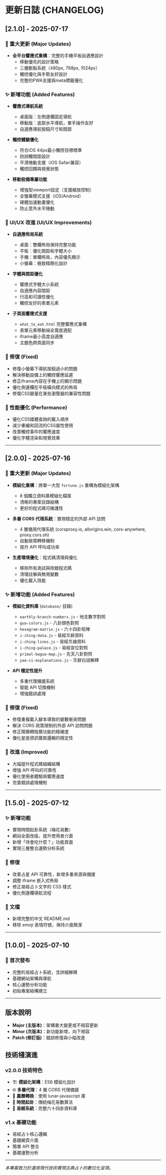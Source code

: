 # 更新日誌 (CHANGELOG)

## [2.1.0] - 2025-07-17

### 🎯 重大更新 (Major Updates)

- **全平台響應式重構**：完整的手機平板自適應設計
  - 移動優先的設計策略
  - 三層斷點系統（480px, 768px, 1024px）
  - 觸控優化與手勢友好設計
  - 完整的PWA支援與meta標籤優化

### ✨ 新增功能 (Added Features)

- **響應式導航系統**
  - 桌面版：左側邊欄固定導航
  - 移動版：底部水平導航，單手操作友好
  - 自適應導航按鈕尺寸和間距
  
- **觸控體驗優化**  
  - 符合iOS 44px最小觸控目標標準
  - 防誤觸間距設計
  - 平滑捲動支援（iOS Safari兼容）
  - 觸控回饋與視覺狀態

- **移動設備專屬功能**
  - 增強型viewport設定（支援縮放控制）
  - 全螢幕模式支援（iOS/Android）
  - 硬體加速動畫優化
  - 防止意外水平捲動

### 🎨 UI/UX 改進 (UI/UX Improvements)

- **自適應佈局系統**
  - 桌面：雙欄佈局保持完整功能
  - 平板：優化間距和字體大小
  - 手機：單欄佈局，內容優先顯示
  - 小螢幕：極致精簡化設計

- **字體與間距優化**
  - 響應式字體大小系統
  - 自適應內容間距
  - 行高和可讀性優化
  - 觸控友好的表單元素

- **子頁面響應式支援**
  - `what_to_eat.html` 完整響應式重構
  - 表單元素移動端全寬度適配
  - iframe最小高度自適應
  - 主題色跨頁面同步

### 🔧 修復 (Fixed)

- 修復小螢幕下導航按鈕過小的問題
- 解決移動設備上的觸控響應延遲
- 修正iframe內容在手機上的顯示問題
- 優化側邊欄在平板橫向模式的佈局
- 修復CSS變量在某些瀏覽器的兼容性問題

### 🚀 性能優化 (Performance)

- 優化CSS媒體查詢的載入順序
- 減少重繪和回流的CSS屬性使用
- 改善觸控事件的響應速度  
- 優化字體渲染和視覺效果

---

## [2.0.0] - 2025-07-16

### 🎯 重大更新 (Major Updates)

- **模組化重構**：將單一大型 `fortune.js` 重構為模組化架構

  - 8 個獨立資料庫模組化檔案
  - 清晰的專案目錄結構
  - 更好的程式碼可維護性
- **多層 CORS 代理系統**：實現穩定的外部 API 訪問

  - 4 層備用代理系統 (corsproxy.io, allorigins.win, cors-anywhere, proxy.cors.sh)
  - 自動故障轉移機制
  - 提升 API 呼叫成功率
- **生產環境優化**：程式碼清理與優化

  - 移除所有測試與除錯程式碼
  - 清理註解與無用變數
  - 優化載入效能

### ✨ 新增功能 (Added Features)

- **模組化資料庫** (`database/` 目錄)

  - `earthly-branch-numbers.js` - 地支數字對照
  - `gua-colors.js` - 八卦顏色對照
  - `hexagram-matrix.js` - 六十四卦矩陣
  - `i-ching-data.js` - 易經爻辭資料
  - `i-ching-lines.js` - 易經爻線資料
  - `i-ching-palace.js` - 易經宮位對照
  - `primal-bagua-map.js` - 先天八卦對照
  - `yao-ci-explanations.js` - 爻辭白話解釋
- **API 穩定性提升**

  - 多重代理備援系統
  - 智能 API 切換機制
  - 增強錯誤處理

### 🔧 修復 (Fixed)

- 修復重複載入腳本導致的變數衝突問題
- 解決 CORS 政策限制的外部 API 訪問問題
- 修正陽曆轉陰曆功能的精確度
- 優化星座資訊獲取邏輯的穩定性

### 🚀 改進 (Improved)

- 大幅提升程式碼組織結構
- 增強 API 呼叫的可靠性
- 優化使用者體驗與響應速度
- 完善錯誤處理機制

---

## [1.5.0] - 2025-07-12

### ✨ 新增功能

- 實現時間起卦系統（梅花易數）
- 網站全面改版，提升使用者介面
- 新增「待會吃什麼？」功能頁面
- 實現三層整合運勢分析系統

### 🔧 修復

- 改善占星 API 可靠性，新增多重來源與備援
- 調整 iframe 嵌入式佈局
- 修正易經占卜文字的 CSS 樣式
- 優化側邊欄導航流程

### 📝 文檔

- 新增完整的中文 README.md
- 移除 emoji 表情符號，保持介面簡潔

---

## [1.0.0] - 2025-07-10

### 🎉 首次發布

- 完整的易經占卜系統，含詳細解釋
- 基礎網站架構與導航
- 核心運勢分析功能
- 初始專案結構建立

---

## 版本說明

- **Major (主版本)**：架構重大變更或不相容更新
- **Minor (次版本)**：新功能新增，向下相容
- **Patch (修訂版)**：錯誤修復與小幅改進

## 技術棧演進

### v2.0.0 技術特色

- 🏗️ **模組化架構**：ES6 模組化設計
- 🌐 **多層代理**：4 層 CORS 代理備援
- 📅 **農曆轉換**：使用 lunar-javascript 庫
- 🎯 **時間起卦**：傳統梅花易數算法
- 🔮 **易經系統**：完整六十四卦資料庫

### v1.x 基礎功能

- 易經占卜核心邏輯
- 基礎網頁介面
- 簡單 API 整合
- 基礎運勢分析

---

_本專案致力於運用現代技術實現古典占卜的數位化呈現。_
